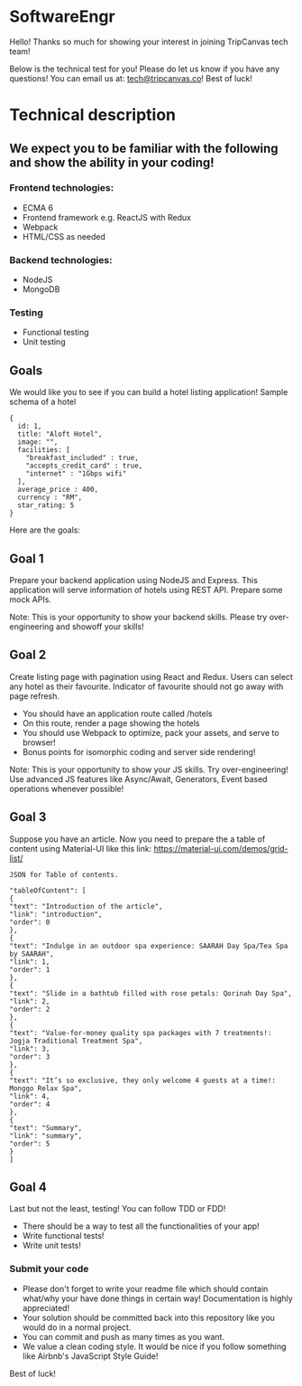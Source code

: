 # SoftwareEngr
Hello! Thanks so much for showing your interest in joining TripCanvas tech team!

Below is the technical test for you! Please do let us know if you have any questions! You can email us at: tech@tripcanvas.co!
Best of luck!

Technical description
===========

We expect you to be familiar with the following and show the ability in your coding!
-------------

### Frontend technologies:

* ECMA 6
* Frontend framework e.g. ReactJS with Redux
* Webpack
* HTML/CSS as needed

### Backend technologies:

* NodeJS
* MongoDB

### Testing

* Functional testing
* Unit testing

Goals
---------
We would like you to see if you can build a hotel listing application! Sample schema of a hotel 
```
{
  id: 1,
  title: "Aloft Hotel",
  image: "",
  facilities: [
    "breakfast_included" : true,
    "accepts_credit_card" : true,
    "internet" : "1Gbps wifi"
  ],
  average_price : 400,
  currency : "RM",
  star_rating: 5
}
```
Here are the goals:

## Goal 1
Prepare your backend application using NodeJS and Express. This application will serve information of hotels using REST API. Prepare some mock APIs.

Note: This is your opportunity to show your backend skills. Please try over-engineering and showoff your skills!

## Goal 2
Create listing page with pagination using React and Redux. Users can select any hotel as their favourite. Indicator of favourite should not go away with page refresh.

* You should have an application route called /hotels
* On this route, render a page showing the hotels
* You should use Webpack to optimize, pack your assets, and serve to browser!
* Bonus points for isomorphic coding and server side rendering!

Note: This is your opportunity to show your JS skills. Try over-engineering! Use advanced JS features like Async/Await, Generators, Event based operations whenever possible!

## Goal 3

Suppose you have an article. Now you need to prepare the a table of content using Material-UI like this link: https://material-ui.com/demos/grid-list/

```
JSON for Table of contents.
```
```
"tableOfContent": [
{
"text": "Introduction of the article",
"link": "introduction",
"order": 0
},
{
"text": "Indulge in an outdoor spa experience: SAARAH Day Spa/Tea Spa by SAARAH",
"link": 1,
"order": 1
},
{
"text": "Slide in a bathtub filled with rose petals: Qorinah Day Spa",
"link": 2,
"order": 2
},
{
"text": "Value-for-money quality spa packages with 7 treatments!: Jogja Traditional Treatment Spa",
"link": 3,
"order": 3
},
{
"text": "It’s so exclusive, they only welcome 4 guests at a time!: Monggo Relax Spa",
"link": 4,
"order": 4
},
{
"text": "Summary",
"link": "summary",
"order": 5
}
]
```

## Goal 4
Last but not the least, testing! You can follow TDD or FDD!

* There should be a way to test all the functionalities of your app!
* Write functional tests!
* Write unit tests!

### Submit your code
- Please don't forget to write your readme file which should contain what/why your have done things in certain way! Documentation is highly appreciated!
- Your solution should be committed back into this repository like you would do in a normal project.
- You can commit and push as many times as you want.
- We value a clean coding style. It would be nice if you follow something like Airbnb's JavaScript Style Guide!

Best of luck!
